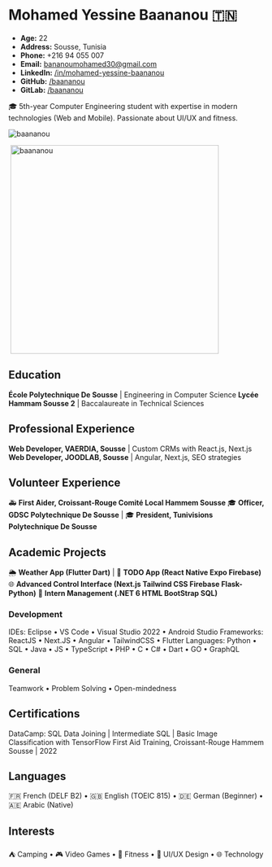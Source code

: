 # Mohamed Yessine Baananou 🇹🇳

- **Age:** 22
- **Address:** Sousse, Tunisia
- **Phone:** +216 94 055 007
- **Email:** <bananoumohamed30@gmail.com>
- **LinkedIn:** [/in/mohamed-yessine-baananou](https://www.linkedin.com/in/mohamed-yessine-baananou)
- **GitHub:** [/baananou](https://github.com/baananou)
- **GitLab:** [/baananou](https://gitlab.com/baananou)

🎓 5th-year Computer Engineering student with expertise in modern technologies (Web and Mobile). Passionate about UI/UX and fitness.

<p><img align="center" src="https://github-readme-stats.vercel.app/api/top-langs?username=baananou&show_icons=true&locale=en&layout=compact" alt="baananou" /></p>

<p>&nbsp;<img align="center" src="https://github-readme-stats.vercel.app/api?username=baananou&show_icons=true&locale=en" alt="baananou" width="410" /></p>

## Education

**École Polytechnique De Sousse** | Engineering in Computer Science
**Lycée Hammam Sousse 2** | Baccalaureate in Technical Sciences

## Professional Experience

**Web Developer, VAERDIA, Sousse** | Custom CRMs with React.js, Next.js
**Web Developer, JOODLAB, Sousse** | Angular, Next.js, SEO strategies

## Volunteer Experience

🚑 **First Aider, Croissant-Rouge Comité Local Hammem Sousse**
🎓 **Officer, GDSC Polytechnique De Sousse** | 🎓 **President, Tunivisions Polytechnique De Sousse**

## Academic Projects

🌦️ **Weather App (Flutter Dart)** | 📝 **TODO App (React Native Expo Firebase)**
🌐 **Advanced Control Interface (Next.js Tailwind CSS Firebase Flask-Python)**
💼 **Intern Management (.NET 6 HTML BootStrap SQL)**

### Development

IDEs: Eclipse • VS Code • Visual Studio 2022 • Android Studio
Frameworks: ReactJS • Next.JS • Angular • TailwindCSS • Flutter
Languages: Python • SQL • Java • JS • TypeScript • PHP • C • C# • Dart • GO • GraphQL

### General

Teamwork • Problem Solving • Open-mindedness

## Certifications

DataCamp: SQL Data Joining | Intermediate SQL | Basic Image Classification with TensorFlow
First Aid Training, Croissant-Rouge Hammem Sousse | 2022

## Languages

🇫🇷 French (DELF B2) • 🇬🇧 English (TOEIC 815) • 🇩🇪 German (Beginner) • 🇦🇪 Arabic (Native)

## Interests

⛺ Camping • 🎮 Video Games • 💪 Fitness • 🎨 UI/UX Design • 🌐 Technology